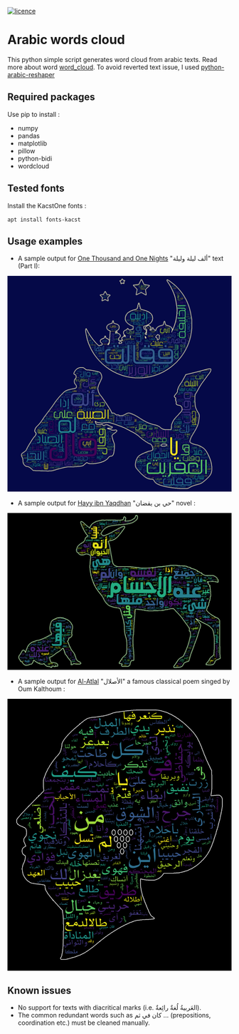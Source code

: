 [![licence](http://img.shields.io/badge/licence-MIT-blue.svg?style=flat)](https://github.com/amueller/word_cloud/blob/master/LICENSE)

Arabic words cloud
================

This python simple script generates word cloud from arabic texts. Read more about word [word_cloud](https://github.com/amueller/word_cloud).
To avoid reverted text issue, I used [python-arabic-reshaper](https://github.com//mpcabd/python-arabic-reshaper)

## Required packages

Use pip to install :

* numpy
* pandas
* matplotlib
* pillow
* python-bidi
* wordcloud

## Tested fonts
Install the KacstOne fonts :
```
apt install fonts-kacst
```

## Usage examples

* A sample output for [One Thousand and One Nights](https://en.wikipedia.org/wiki/One_Thousand_and_One_Nights) "ألف ليلة وليلة" text (Part I):

![1001_nights](Outputs/1001_nights.png)

* A sample output for [Hayy ibn Yaqdhan](https://en.wikipedia.org/wiki/Hayy_ibn_Yaqdhan) "حي بن يقضان" novel :

![Ibn-yakdhan](Outputs/Ibn-yakdhan.png)

* A sample output for [Al-Atlal](https://en.wikipedia.org/wiki/Al-Atlal) "الأصلال" a famous classical poem singed by Oum Kalthoum :

![Al-Atlal](Outputs/Al-Atlal.png)


## Known issues

* No support for texts with diacritical marks (i.e. العَربيةُ لُغةٌ رائِعةٌ).
* The common redundant words such as كان في ثم ... (prepositions, coordination etc.) must be cleaned manually.  
